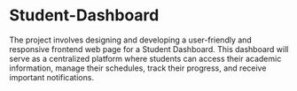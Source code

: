 # Student-Dashboard
The project involves designing and developing a user-friendly and responsive frontend web page for a Student Dashboard. This dashboard will serve as a centralized platform where students can access their academic information, manage their schedules, track their progress, and receive important notifications.
